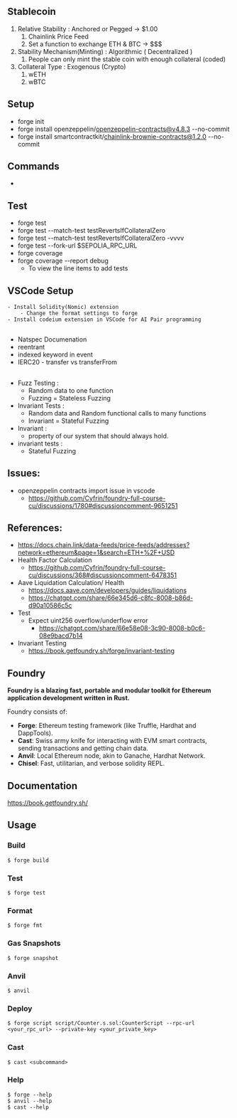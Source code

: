 ## Stablecoin 

1. Relative Stability : Anchored or Pegged -> $1.00
    1. Chainlink Price Feed 
    2. Set a function to exchange ETH & BTC -> $$$
2. Stability Mechanism(Minting) : Algorithmic ( Decentralized )
    1. People can only mint the stable coin with enough collateral (coded)
3. Collateral Type : Exogenous (Crypto)
    1. wETH 
    2. wBTC 


## Setup 
- forge init 
- forge install openzeppelin/openzeppelin-contracts@v4.8.3 --no-commit
- forge install smartcontractkit/chainlink-brownie-contracts@1.2.0 --no-commit

## Commands
- 

## Test
- forge test
- forge test --match-test testRevertsIfCollateralZero
- forge test --match-test testRevertsIfCollateralZero -vvvv
- forge test --fork-url $SEPOLIA_RPC_URL
- forge coverage
- forge coverage --report debug
    - To view the line items to add tests


## VSCode Setup
    - Install Solidity(Nomic) extension 
        - Change the format settings to forge 
    - Install codeium extension in VSCode for AI Pair programming

## 
- Natspec Documenation
- reentrant
- indexed keyword in event
- IERC20 - transfer vs transferFrom

## 
- Fuzz Testing : 
    - Random data to one function 
    - Fuzzing = Stateless Fuzzing
- Invariant Tests : 
    - Random data and Random functional calls to many functions
    - Invariant = Stateful Fuzzing 
- Invariant : 
    - property of our system that should always hold. 
- invariant tests : 
    - Stateful Fuzzing 


## Issues: 
- openzeppelin contracts import issue in vscode 
    - https://github.com/Cyfrin/foundry-full-course-cu/discussions/1780#discussioncomment-9651251

## References: 
- https://docs.chain.link/data-feeds/price-feeds/addresses?network=ethereum&page=1&search=ETH+%2F+USD
- Health Factor Calculation 
    - https://github.com/Cyfrin/foundry-full-course-cu/discussions/368#discussioncomment-6478351
- Aave Liquidation Calculation/ Health 
    - https://docs.aave.com/developers/guides/liquidations
    - https://chatgpt.com/share/66e345d6-c8fc-8008-b86d-d90a10586c5c
- Test 
    - Expect uint256 overflow/underflow error 
        - https://chatgpt.com/share/66e58e08-3c90-8008-b0c6-08e9bacd7b14
- Invariant Testing 
    - https://book.getfoundry.sh/forge/invariant-testing



## Foundry

**Foundry is a blazing fast, portable and modular toolkit for Ethereum application development written in Rust.**

Foundry consists of:

-   **Forge**: Ethereum testing framework (like Truffle, Hardhat and DappTools).
-   **Cast**: Swiss army knife for interacting with EVM smart contracts, sending transactions and getting chain data.
-   **Anvil**: Local Ethereum node, akin to Ganache, Hardhat Network.
-   **Chisel**: Fast, utilitarian, and verbose solidity REPL.

## Documentation

https://book.getfoundry.sh/

## Usage

### Build

```shell
$ forge build
```

### Test

```shell
$ forge test
```

### Format

```shell
$ forge fmt
```

### Gas Snapshots

```shell
$ forge snapshot
```

### Anvil

```shell
$ anvil
```

### Deploy

```shell
$ forge script script/Counter.s.sol:CounterScript --rpc-url <your_rpc_url> --private-key <your_private_key>
```

### Cast

```shell
$ cast <subcommand>
```

### Help

```shell
$ forge --help
$ anvil --help
$ cast --help
```
